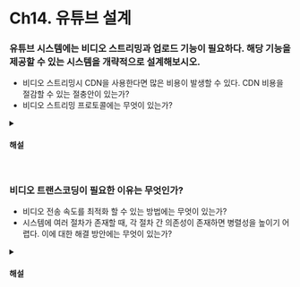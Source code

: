 # Ch14. 유튜브 설계

### 유튜브 시스템에는 비디오 스트리밍과 업로드 기능이 필요하다. 해당 기능을 제공할 수 있는 시스템을 개략적으로 설계해보시오.

* 비디오 스트리밍시 CDN을 사용한다면 많은 비용이 발생할 수 있다. CDN 비용을 절감할 수 있는 절충안이 있는가?
* 비디오 스트리밍 프로토콜에는 무엇이 있는가?

<details>
<summary><h4>해설</h4></summary>

> 유튜브 시스템에는 비디오 스트리밍과 업로드 기능이 필요하다. 해당 기능을 제공할 수 있는 시스템을 개략적으로 설계해보시오.
* 비디오 스트리밍 시에는 빠른 응답을 위해 CDN을 사용할 수 있다. 사용자가 비디오를 재생하면 지리적으로 가까운 CDN으로부터 비디오를 전송받는다.
* 비디오 업로드 시에는 서버에 API 요청을 전송한다. API 서버는 무상태이므로 쉽게 확장이 가능하다. 따라서 사용자가 비디오 업로드 요청을 보내면, 로드밸런서가 요청을 적절한 API 서버로 분배해준다.

> 비디오 스트리밍시 CDN을 사용한다면 많은 비용이 발생할 수 있다. CDN 비용을 절감할 수 있는 절충안이 있는가?
* 시스템에 저장된 전체 비디오 중 소수 비디오만이 많은 사용자들에게 접근된다. 따라서 인기 비디오인 경우에만 CDN 캐시를 이용하고, 그 외의 비인기 비디오는 비디오 서버에서 직접 제공한다.

> 비디오 스트리밍 프로토콜에는 무엇이 있는가?
* 대표적으로 HTTP 통신 기반의 `MPEG-DASH` 프로토콜이 존재합니다. `MEGA-DASH` 방식은 하나의 비디오 파일을 여러 개의 청크로 나누고, 각각의 청크들을 다양한 품질로 인코딩합니다. 
이를 통해 비디오 품질을 자동으로 변환해가며 사용자에게 끊김 없는 비디오 재생을 보장합니다. 
</details>


<br>

### 비디오 트랜스코딩이 필요한 이유는 무엇인가?

* 비디오 전송 속도를 최적화 할 수 있는 방법에는 무엇이 있는가?
* 시스템에 여러 절차가 존재할 때, 각 절차 간 의존성이 존재하면 병렬성을 높이기 어렵다. 이에 대한 해결 방안에는 무엇이 있는가?

<details>
<summary><h4>해설</h4></summary>

> 비디오 트랜스코딩이 필요한 이유는 무엇인가?
* 상당수의 단말과 브라우저는 특정 종류의 비디오 포맷만 지원하기 때문에, 호환성 문제를 해결하기 위해 하나의 비디오를 여러 포맷으로 인코딩해두는 작업이 필요하다.
* 네트워크 대역폭에 따라 비디오 화질을 자동으로 변경하여, 사용자에게 끊김없는 비디오 재생을 보장할 수 있다.

> 비디오 전송 속도를 최적화 할 수 있는 방법에는 무엇이 있는가?
* 하나의 비디오를 여러 개의 청크로 분리한 후, 각 청크들을 병렬적으로 업로드한다.
* 네트워크 지연 시간을 줄이기 위해, 업로드 서버를 지역적으로 분산할 수 있다.

> 시스템에 여러 절차가 존재할 때, 각 절차 간 의존성이 존재하면 병렬성을 높이기 어렵다. 이에 대한 해결 방안에는 무엇이 있는가?
* 각 시스템 컴포넌트들이 느슨하게 결합되도록 만들어, 병렬성을 높일 수 있다. 
* 예를 들어, 각 시스템 컴포넌트 별로 메시지 큐를 도입한다. 모듈들은 이전 모듈의 작업이 끝날 때 까지 기다리지 않고, 큐에 보관된 작업들을 병렬적으로 처리할 수 있게 된다.
</details>
